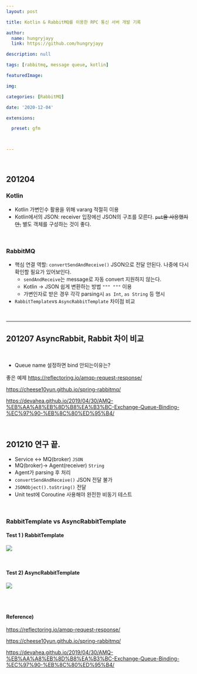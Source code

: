```yaml
---
layout: post

title: Kotlin & RabbitMQ를 이용한 RPC 통신 서버 개발 기록

author: 
  name: hungryjayy
  link: https://github.com/hungryjayy

description: null

tags: [rabbitmq, message queue, kotlin]

featuredImage: 

img: 

categories: [RabbitMQ]

date: '2020-12-04'

extensions:

  preset: gfm



---
```


<br>

## 201204 
### Kotlin<br>

* Kotlin 가변인수 활용을 위해 vararg 적절히 이용
* Kotlin에서의 JSON: receiver 입장에선 JSON의 구조를 모른다. ~~`put`을 사용했지만,~~ 별도 객체를 구성하는 것이 좋다.

<br>

### RabbitMQ

* 핵심 연결 역할: `convertSendAndReceive()` JSON으로 전달 안된다. 나중에 다시 확인할 필요가 있어보인다.
  * `sendAndReceive`는 message로 자동 convert 지원하지 않는다.
  * Kotlin -> JSON 쉽게 변환하는 방법 `""" """` 이용
  * 가변인자로 받은 경우 각각 parsing시 `as Int`, `as String` 등 명시
* `RabbitTemplate`vs `AsyncRabbitTemplate` 차이점 비교

<br>


-----------

## 201207 AsyncRabbit, Rabbit 차이 비교
<br>

* Queue name 설정하면 bind 안되는이유는?

좋은 예제 https://reflectoring.io/amqp-request-response/

https://cheese10yun.github.io/spring-rabbitmq/

https://devahea.github.io/2019/04/30/AMQ-%EB%AA%A8%EB%8D%B8%EA%B3%BC-Exchange-Queue-Binding-%EC%97%90-%EB%8C%80%ED%95%B4/

<br>

## 201210 연구 끝.<br>
* Service <-> MQ(broker) `JSON`
* MQ(broker)-> Agent(receiver) `String`
* Agent가 parsing 후 처리
* `convertSendAndReceive()` JSON 전달 불가
* `JSONObject().toString()` 전달
* Unit test에 Coroutine 사용해야 완전한 비동기 테스트


<br>

 ### RabbitTemplate vs AsyncRabbitTemplate<br>

#### Test 1 ) RabbitTemplate

 <img src = "https://hungryjayy.github.io/assets/img/RabbitMQ/rabbitTemplate.png"><br>

<br>

#### Test 2) AsyncRabbitTemplate

 <img src = "https://hungryjayy.github.io/assets/img/RabbitMQ/asyncRabbitTemplate.png">

<br><br>

#### Reference)

 https://reflectoring.io/amqp-request-response/

https://cheese10yun.github.io/spring-rabbitmq/

https://devahea.github.io/2019/04/30/AMQ-%EB%AA%A8%EB%8D%B8%EA%B3%BC-Exchange-Queue-Binding-%EC%97%90-%EB%8C%80%ED%95%B4/
